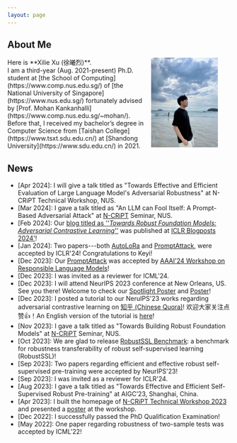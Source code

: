 ```yaml
---
layout: page
---
```


## About Me
<!-- <img src="/images/me3.jpg" class='floatpic'> -->
<img src="/images/me3.jpg" style="float:right; margin-left:1em; margin-right:2em; margin-bottom:1em; width:30%; height: 60%;">
Here is **Xilie Xu (徐曦烈)**. <br/>
I am a third-year (Aug. 2021-present) Ph.D. student at [the School of Computing](https://www.comp.nus.edu.sg/) of [the National University of Singapore](https://www.nus.edu.sg/) fortunately advised by [Prof. Mohan Kankanhalli](https://www.comp.nus.edu.sg/~mohan/). Before that, I received my bachelor’s degree in Computer Science from [Taishan College](https://www.tsxt.sdu.edu.cn/) at [Shandong University](https://www.sdu.edu.cn/) in 2021.

<!-- <br/> -->
<!-- *I am actively looking for a <u>research intern</u> position in 2024 Summer/Fall. Please feel free to drop me an email (xuxilie@comp.nus.edu.sg) if there is an interest!*​​​​ -->

## News
<ul>
<li>
[Apr 2024]: I will give a talk titled as "Towards Effective and Efficient Evaluation of Large Language Model's Adversarial Robustness" at N-CRiPT Technical Workshop, NUS.
</li>
<li>
[Mar 2024]: I gave a talk titled as "An LLM can Fool Itself: A Prompt-Based Adversarial Attack" at <a href="https://ncript.comp.nus.edu.sg/">N-CRiPT</a> Seminar, NUS.
</li>
<li>
[Feb 2024]: Our <a href="https://iclr-blogposts.github.io/2024/blog/robust-foundation-model/">blog titled as ''<i>Towards Robust Foundation Models: Adversarial Contrastive Learning</i>''</a> was published at <a href="https://openreview.net/forum?id=DsRvphYxh8">ICLR Blogposts 2024'</a>!
</li>
<li>
[Jan 2024]: Two papers---both <a href="https://arxiv.org/abs/2310.01818">AutoLoRa</a> and <a href="https://godxuxilie.github.io/project_page/prompt_attack">PromptAttack</a>, were accepted by ICLR'24! Congratulations to Keyi!
</li>
<li>
[Dec 2023]: Our <a href="https://godxuxilie.github.io/project_page/prompt_attack">PromptAttack</a> was accepted by <a href="https://sites.google.com/vectorinstitute.ai/relm2024/home">AAAI'24 Workshop on Responsible Language Models</a>!
</li>
<li>
[Dec 2023]: I was invited as a reviewer for ICML'24.
</li>
<li>
[Dec 2023]: I will attend NeurIPS 2023 conference at New Orleans, US. See you there! Welcome to check our <a href="https://nips.cc/virtual/2023/poster/70886">Spotlight Poster</a> and <a href="https://nips.cc/virtual/2023/poster/69867">Poster</a>!
</li>
<li>
[Dec 2023]: I posted a tutorial to our NeruIPS'23 works regarding adversarial contrastive learning on <a href="https://zhuanlan.zhihu.com/p/669541942">知乎 (Chinese Quora)</a>! 欢迎大家关注点赞👍！An English version of the tutorial is <a href="https://iclr-blogposts.github.io/2024/blog/robust-foundation-model/">here</a>!
</li>
<li>
[Nov 2023]: I gave a talk titled as "Towards Building Robust Foundation Models" at <a href="https://ncript.comp.nus.edu.sg/">N-CRiPT</a> Seminar, NUS. 
</li>
<li>
[Oct 2023]: We are glad to release <a href="https://robustssl.github.io">RobustSSL Benchmark</a>: a benchmark for robustness transferability of robust self-supervised learning (RobustSSL)!
</li>
<li>
[Sep 2023]: Two papers regarding efficient and effective robust self-supervised pre-training were accepted by NeurIPS'23!
</li>
<li>
[Sep 2023]: I was invited as a reviewer for ICLR'24.
</li>
<li>
[Aug 2023]: I gave a talk titled as "Towards Effective and Efficient Self-Supervised Robust Pre-training" at AIGC’23, Shanghai, China.
</li>
<li>
[Apr 2023]: I built the homepage of <a href="https://ncript.comp.nus.edu.sg/site/ncript-workshop-2023/">N-CRiPT Technical Workshop 2023</a> and presented a <a href="/file/poster/NCRiPT_workshop_poster_Xu_Xilie.pdf">poster</a> at the workshop.
</li>
<li>
[Dec 2022]: I successfully passed the PhD Qualification Examination!
</li>
<li>
[May 2022]: One paper regarding robustness of two-sample tests was accepted by ICML'22!
</li>
</ul>